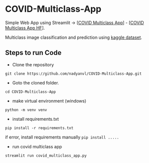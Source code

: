# COVID-Multiclass-App

Simple Web App using Streamlit -> [[COVID Multiclass App](https://nadyanvl-covid-multiclass-app-covid-multiclass-app-pzae6d.streamlit.app/)] - [[COVID Multiclass App HF](nadyanvl/COVID_Multiclass)].

Multiclass image classification and prediction using [kaggle dataset](https://www.kaggle.com/datasets/plameneduardo/a-covid-multiclass-dataset-of-ct-scans).

## Steps to run Code

- Clone the repository
```
git clone https://github.com/nadyanvl/COVID-Multiclass-App.git
```
- Goto the cloned folder.
```
cd COVID-Multiclass-App
```
- make virtual environment (windows)
```
python -m venv venv
```
- install requirements.txt
```
pip install -r requirements.txt
```
if error, install requirements manually `pip install .....`
- run covid multiclass app
```
streamlit run covid_multiclass_app.py
```
